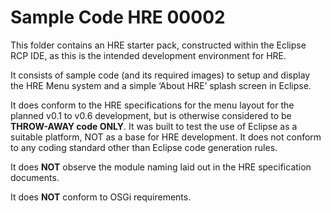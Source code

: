 # Sample Code HRE 00002

This folder contains an HRE starter pack, constructed within the Eclipse RCP
IDE, as this is the intended development environment for HRE.

It consists of sample code (and its required images) to setup and display the
HRE Menu system and a simple ‘About HRE’ splash screen in Eclipse.

It does conform to the HRE specifications for the menu layout for the planned
v0.1 to v0.6 development, but is otherwise considered to be **THROW-AWAY code
ONLY**. It was built to test the use of Eclipse as a suitable platform, NOT as a
base for HRE development. It does not conform to any coding standard other than
Eclipse code generation rules.

It does **NOT** observe the module naming laid out in the HRE specification
documents.

It does **NOT** conform to OSGi requirements.
